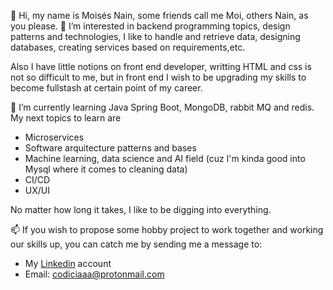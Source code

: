 👋 Hi, my name is Moisés Nain, some friends call me Moi, others Nain, as you please.
👀 I’m interested in backend programming topics, design patterns and technologies, I like
to handle and retrieve data, designing databases, creating services based on
requirements,etc. 

Also I have little notions on front end developer, writting HTML and css is not
so difficult to me, but in front end I wish to be upgrading my skills to become
fullstash at certain point of my career.

🌱 I’m currently learning Java Spring Boot, MongoDB, rabbit MQ and redis. My next topics to learn are
- Microservices
- Software arquitecture patterns and bases
- Machine learning, data science and AI field (cuz I'm kinda good into Mysql where
  it comes to cleaning data)
- CI/CD
- UX/UI

No matter how long it takes, I like to be digging into everything.

📫 If you wish to propose some hobby project to work together and working our skills up, 
you can catch me by sending me a message to:

- My <a href="https://www.linkedin.com/in/mois%C3%A9s-nain-soto-guzm%C3%A1n-61455b239/">Linkedin</a> account 
- Email: codiciaaa@protonmail.com



<!---
soynain/soynain is a ✨ special ✨ repository because its `README.md` (this file) appears on your GitHub profile.
You can click the Preview link to take a look at your changes.
--->

